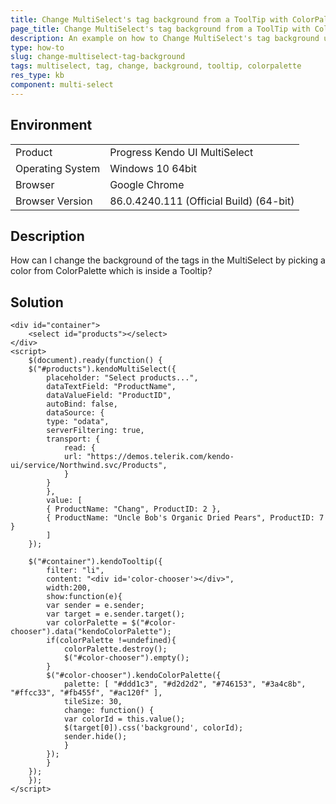 ```yaml
---
title: Change MultiSelect's tag background from a ToolTip with ColorPalette
page_title: Change MultiSelect's tag background from a ToolTip with ColorPalette | Kendo UI MultiSelect for jQuery
description: An example on how to Change MultiSelect's tag background using a ToolTip with ColorPalette.
type: how-to
slug: change-multiselect-tag-background
tags: multiselect, tag, change, background, tooltip, colorpalette
res_type: kb
component: multi-select
---
```


## Environment

<table>
 <tr>
  <td>Product</td>
  <td>Progress Kendo UI MultiSelect</td>
 </tr>
 <tr>
  <td>Operating System</td>
  <td>Windows 10 64bit</td>
 </tr>
 <tr>
  <td>Browser</td>
  <td>Google Chrome</td>
 </tr>
 <tr>
  <td>Browser Version</td>
  <td>86.0.4240.111 (Official Build) (64-bit)</td>
 </tr>
</table>

## Description

How can I change the background of the tags in the MultiSelect by picking a color from ColorPalette which is inside a Tooltip?

## Solution

```dojo
<div id="container">
    <select id="products"></select>
</div>
<script>
    $(document).ready(function() {
    $("#products").kendoMultiSelect({
        placeholder: "Select products...",
        dataTextField: "ProductName",
        dataValueField: "ProductID",
        autoBind: false,
        dataSource: {
        type: "odata",
        serverFiltering: true,
        transport: {
            read: {
            url: "https://demos.telerik.com/kendo-ui/service/Northwind.svc/Products",
            }
        }
        },
        value: [
        { ProductName: "Chang", ProductID: 2 },
        { ProductName: "Uncle Bob's Organic Dried Pears", ProductID: 7 }
        ]
    });

    $("#container").kendoTooltip({
        filter: "li",
        content: "<div id='color-chooser'></div>",
        width:200,
        show:function(e){
        var sender = e.sender;
        var target = e.sender.target();
        var colorPalette = $("#color-chooser").data("kendoColorPalette");
        if(colorPalette !=undefined){
            colorPalette.destroy();
            $("#color-chooser").empty();
        }
        $("#color-chooser").kendoColorPalette({
            palette: [ "#ddd1c3", "#d2d2d2", "#746153", "#3a4c8b", "#ffcc33", "#fb455f", "#ac120f" ],
            tileSize: 30,
            change: function() {
            var colorId = this.value();
            $(target[0]).css('background', colorId);
            sender.hide();
            }
        });
        }
    });
    });
</script>
```
